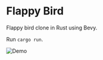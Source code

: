# Flappy Bird
Flappy bird clone in Rust using Bevy.



Run `cargo run`.

![Demo](https://github.com/caengen/flappy-bird-rs/blob/master/demo/flappy.gif)
